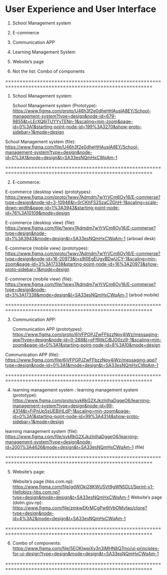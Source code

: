 # User Experience and User Interface

1. School Management system
2. E-commerce
3. Communication APP
4. Learning Management System
5. Website’s page

6. Not the list: Combo of components
   
=========================================================================================================

1. School Management system:

   School Management system (Prototype): https://www.figma.com/proto/U46h3f2e0dheHHAusIA8EY/School-management-system?type=design&node-id=679-9855&t=LErXQ6iTUYYyTENn-1&scaling=min-zoom&page-id=0%3A1&starting-point-node-id=199%3A3270&show-proto-sidebar=1&mode=design

  School Management system (file): https://www.figma.com/file/U46h3f2e0dheHHAusIA8EY/School-management-system?type=design&node-id=0%3A1&mode=design&t=SA33esNQmHxCWqAm-1

=========================================================================================================

2. E-commerce:

  E-commerce (desktop view) (prototypes): https://www.figma.com/proto/1wwv7Admdm7wYrVCm6Oy16/E-commerse?type=design&node-id=3-10946&t=0rCKhFS2SzaCZGhH-1&scaling=scale-down-width&page-id=1%3A3943&starting-point-node-id=76%3A10109&mode=design

  E-commerce (desktop view) (file): https://www.figma.com/file/1wwv7Admdm7wYrVCm6Oy16/E-commerse?type=design&node-id=1%3A3943&mode=design&t=SA33esNQmHxCWqAm-1  (arboad desk)

  E-commerce (mobile view) (prototypes): https://www.figma.com/proto/1wwv7Admdm7wYrVCm6Oy16/E-commerse?type=design&node-id=16-20973&t=s9l0EgEUgvBDwUCY-1&scaling=min-zoom&page-id=3%3A17338&starting-point-node-id=16%3A20973&show-proto-sidebar=1&mode=design

  E-commerce (mobile view) (file): https://www.figma.com/file/1wwv7Admdm7wYrVCm6Oy16/E-commerse?type=design&node-id=3%3A17338&mode=design&t=SA33esNQmHxCWqAm-1  (arbod mobile)

=========================================================================================================

3. Communication APP:

   Communication APP (prototypes): https://www.figma.com/proto/6iVFPGPJZwFFbzzNpy4iWz/messaging-app?type=design&node-id=0-288&t=oFfRjtkCiBJO0zz9-1&scaling=min-zoom&page-id=0%3A1&starting-point-node-id=8%3A10&mode=design

  Communication APP (file): https://www.figma.com/file/6iVFPGPJZwFFbzzNpy4iWz/messaging-app?type=design&node-id=0%3A1&mode=design&t=SA33esNQmHxCWqAm-1

=========================================================================================================

4. learning management system :
  learning management system (prototype): https://www.figma.com/proto/svkRkG2XJkzInlhaDggeO6/learning-management-system?type=design&node-id=99-4314&t=FjPnUp5sUEBiHLdP-1&scaling=min-zoom&page-id=0%3A1&starting-point-node-id=99%3A4314&show-proto-sidebar=1&mode=design

  learning management system (file): https://www.figma.com/file/svkRkG2XJkzInlhaDggeO6/learning-management-system?type=design&node-id=2001%3A4626&mode=design&t=SA33esNQmHxCWqAm-1  (file)

=========================================================================================================

5. Website’s page:

   Website’s page (hbs.com.np): https://www.figma.com/file/gdWOki28KWU5Vt9gWN5DLt/Sprint-v1-Hellobizs-hbs.com.np?type=design&mode=design&t=SA33esNQmHxCWqAm-1
  Website’s page (dotm.gov.np): https://www.figma.com/file/zmkwEKrMCgPw6tVbOMyfao/clone?type=design&node-id=4%3A2&mode=design&t=SA33esNQmHxCWqAm-1

=========================================================================================================

6. Combo of components: https://www.figma.com/file/5EOKIwpiXv3n3iMHN8Q7mo/ui-principles-for-ui-design?type=design&mode=design&t=SA33esNQmHxCWqAm-1


=========================================================================================================


